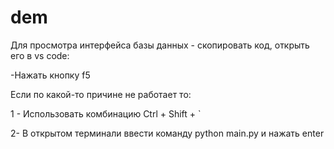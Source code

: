 # dem
<p>Для просмотра интерфейса базы данных - скопировать код, открыть его в vs code:</p> 
<p>-Нажать кнопку f5</p>
<p>Если по какой-то причине не работает то:</p>
<p>1 - Использовать комбинацию Ctrl + Shift + `</p>
<p>2- В открытом терминали ввести команду python main.py и нажать enter</p>
